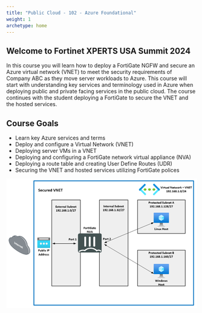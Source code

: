 ```yaml
---
title: "Public Cloud - 102 - Azure Foundational"
weight: 1
archetype: home
---
```


## Welcome to Fortinet XPERTS USA Summit 2024

In this course you will learn how to deploy a FortiGate NGFW and secure an Azure virtual network (VNET) to meet the security requirements of Company ABC as they move server workloads to Azure.  This course will start with understanding key services and terminology used in Azure when deploying public and private facing services in the public cloud.  The course continues with the student deploying a FortiGate to secure the VNET and the hosted services.


## Course Goals
- Learn key Azure services and terms
- Deploy and configure a Virtual Network (VNET)
- Deploying server VMs in a VNET
- Deploying and configuring a FortiGate network virtual appliance (NVA)
- Deploying a route table and creating User Define Routes (UDR)
- Securing the VNET and hosted services utilizing FortiGate polices

![](Images/Azure-Secured-VNET.PNG)